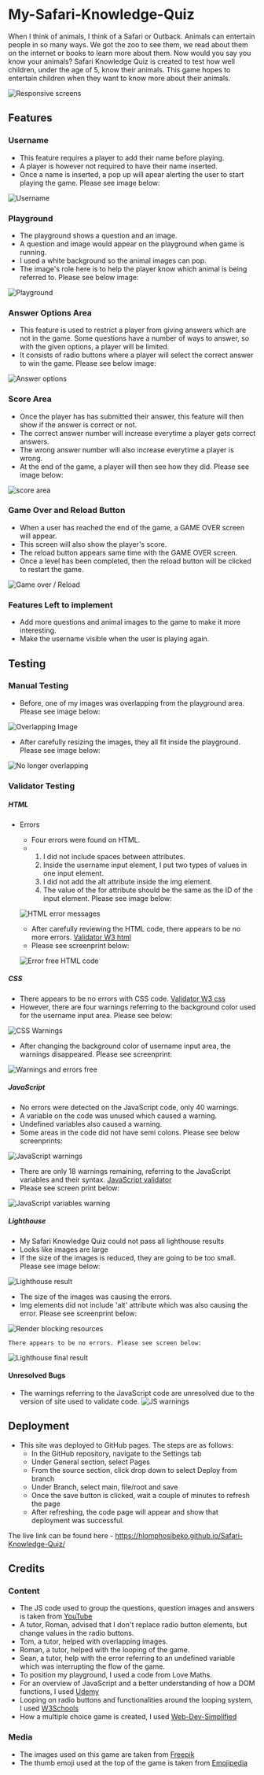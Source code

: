 # My-Safari-Knowledge-Quiz

When I think of animals, I think of a Safari or Outback. Animals can entertain people in so many ways. We got the zoo to see them, we read about them on the internet or books to learn more about them. Now would you say you know your animals? Safari Knowledge Quiz is created to test how well children, under the age of 5, know their animals. This game hopes to entertain children when they want to know more about their animals. 

![Responsive screens](README.md%20docs/amiresponsive-screens.png)

## Features 

### Username
- This feature requires a player to add their name before playing.
- A player is however not required to have their name inserted.
- Once a name is inserted, a pop up will apear alerting the user to start playing the game. Please see image below:

![Username](README.md%20docs/username-alert.png)

### Playground
- The playground shows a question and an image.
- A question and image would appear on the playground when game is running.
- I used a white background so the animal images can pop.
- The image's role here is to help the player know which animal is being referred to. Please see below image:

![Playground](README.md%20docs/playground-screen.png)

### Answer Options Area
- This feature is used to restrict a player from giving answers which are not in the game. Some questions have a number of ways to answer, so with the given options, a player will be limited.
- It consists of radio buttons where a player will select the correct answer to win the game. Please see below image:

![Answer options](README.md%20docs/answer-options.png)

### Score Area
- Once the player has has submitted their answer, this feature will then show if the answer is correct or not.
- The correct answer number will increase everytime a player gets correct answers.
- The wrong answer number will also increase everytime a player is wrong.
- At the end of the game, a player will then see how they did. Please see image below:

![score area](README.md%20docs/score-section.png)

### Game Over and Reload Button
- When a user has reached the end of the game, a GAME OVER screen will appear.
- This screen will also show the player's score.
- The reload button appears same time with the GAME OVER screen.
- Once a level has been completed, then the reload button will be clicked to restart the game.

![Game over / Reload](README.md%20docs/gameover-reload-screen.png)

### Features Left to implement
* Add more questions and animal images to the game to make it more interesting.
* Make the username visible when the user is playing again.

## Testing
### Manual Testing
* Before, one of my images was overlapping from the playground area. Please see image below:

![Overlapping Image](README.md%20docs/overlapping-image.png)

* After carefully resizing the images, they all fit inside the playground. Please see image below:

![No longer overlapping](README.md%20docs/no-overlap.png)

### Validator Testing

##### HTML
* Errors
    - Four errors were found on HTML.
    - 1. I did not include spaces between attributes. 
      2. Inside the username input element, I put two types of values in one input element.
      3. I did not add the alt attribute inside the img element.
      4. The value of the for attribute should be the same as the ID of the input element. Please see image below:

    ![HTML error messages](README.md%20docs/html-errors.png)

    - After carefully reviewing the HTML code, there appears to be no more errors. [Validator W3 html](https://validator.w3.org/nu/#textarea)
    - Please see screenprint below:

    ![Error free HTML code](README.md%20docs/html-error-free.png)

##### CSS
   - There appears to be no errors with CSS code. [Validator W3 css](https://jigsaw.w3.org/css-validator/validator)
   - However, there are four warnings referring to the background color used for the username input area. Please see below:
   
   ![CSS Warnings](README.md%20docs/css-warnings.png)

   - After changing the background color of username input area, the warnings disappeared. Please see screenprint:

   ![Warnings and errors free](README.md%20docs/warnings-free.png)
    
##### JavaScript
   - No errors were detected on the JavaScript code, only 40 warnings.
   - A variable on the code was unused which caused a warning.
   - Undefined variables also caused a warning.
   - Some areas in the code did not have semi colons. Please see below screenprints:

   ![JavaScript warnings](README.md%20docs/js-warnings.png)   

   - There are only 18 warnings remaining, referring to the JavaScript variables and their syntax. [JavaScript validator](https://jshint.com/)
   - Please see screen print below:

   ![JavaScript variables warning](README.md%20docs/js-variables-warning.png) 

##### Lighthouse

   - My Safari Knowledge Quiz could not pass all lighthouse results
   - Looks like images are large
   - If the size of the images is reduced, they are going to be too small. Please see image below:

   ![Lighthouse result](README.md%20docs/lighthouse-result-1.png)

   - The size of the images was causing the errors.
   - Img elements did not include 'alt' attribute which was also causing the error. Please see screenprint below:
   
   ![Render blocking resources](README.md%20docs/render-blocking-resources.png)
   
    There appears to be no errors. Please see screen below:

   ![Lighthouse final result](README.md%20docs/lighthouse-final-result.png)

#### Unresolved Bugs
* The warnings referring to the JavaScript code are unresolved due to the version of site used to validate code.
![JS warnings](README.md%20docs/Javascript-warnings-unresolved.png)

## Deployment
* This site was deployed to GitHub pages. The steps are as follows:
    - In the GitHub repository, navigate to the Settings tab
    - Under General section, select Pages
    - From the source section, click drop down to select Deploy from branch 
    - Under Branch, select main, file/root and save  
    - Once the save button is clicked, wait a couple of minutes to refresh the page
    - After refreshing, the code page will appear and show that deployment was successful.

The live link can be found here - https://hlomphosibeko.github.io/Safari-Knowledge-Quiz/

## Credits
### Content
* The JS code used to group the questions, question images and answers is taken from [YouTube](https://www.youtube.com/channel/UCEsOe19aGFcM31zLG2M2sXw)
* A tutor, Roman, advised that I don't replace radio button elements, but change values in the radio buttons.
* Tom, a tutor, helped with overlapping images.
* Roman, a tutor, helped with the looping of the game.
* Sean, a tutor, help with the error referring to an undefined variable which was interrupting the flow of the game. 
* To position my playground, I used a code from Love Maths.
* For an overview of JavaScript and a better understanding of how a DOM functions, I used [Udemy](https://www.udemy.com/course/mega-web-development-course-fullstack-javascript-python-django-backend/learn/lecture/34745556#overview)
* Looping on radio buttons and functionalities around the looping system, I used [W3Schools](https://www.w3schools.com/js/js_loop_for.asp)
* How a multiple choice game is created, I used [Web-Dev-Simplified](https://www.youtube.com/watch?v=riDzcEQbX6k)


### Media
* The images used on this game are taken from [Freepik](https://www.freepik.com/free-photos-vectors/safari-animals/)
* The thumb emoji used at the top of the game is taken from [Emojipedia](https://emojipeadia.org/thums-up)
